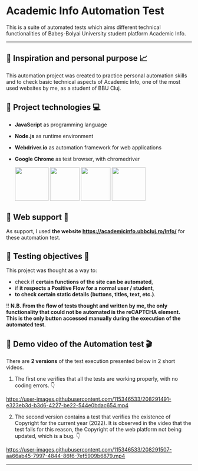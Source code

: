 # Academic Info Automation Test
This is a suite of automated tests which aims different technical functionalities of Babeș-Bolyai University student platform Academic Info.



------



## :pushpin: Inspiration and personal purpose :chart_with_upwards_trend:
This automation project was created to practice personal automation skills and to check basic technical aspects of Academic Info, one of the most used websites by me, as a student of BBU Cluj.






## :pushpin: Project technologies :computer:
+ **JavaScript** as programming language
+ **Node.js** as runtime environment
+ **Webdriver.io** as automation framework for web applications
+ **Google Chrome** as test browser, with chromedriver

    <img src="https://user-images.githubusercontent.com/115346533/207126821-44c69b50-e31e-47cf-807d-360653372d09.png" width="91" height="91">               <img src="https://user-images.githubusercontent.com/115346533/207125973-3188c005-11c9-4c49-ab8c-b71e5c58a5c4.png" width="80" height="91">   <img src="https://user-images.githubusercontent.com/115346533/207128580-5f3dd3bc-44f7-49dc-8cdb-a4991368536a.png" width="80" height="91">   <img src="https://user-images.githubusercontent.com/115346533/208242996-fae0e828-b968-45cd-ab0c-1a73c9825b65.png" width="91" height="91">
    
    
    
    
    
    
## :pushpin: Web support :link:
As support, I used **the website https://academicinfo.ubbcluj.ro/Info/** for these automation test.






## :pushpin: Testing objectives :microscope:
This project was thought as a way to:
+ check if **certain functions of the site can be automated**, 
+ if **it respects a Positive Flow for a normal user / student**, 
+ **to check certain static details (buttons, titles, text, etc.)**.

:bangbang: **N.B.  From the flow of tests thought and written by me, the only functionality that could not be automated is the reCAPTCHA element. This is the only button accessed manually during the execution of the automated test.**






## :pushpin: Demo video of the Automation test :clapper:
There are **2 versions** of the test execution presented below in 2 short videos. 

1. The first one verifies that all the tests are working properly, with no coding errors. :point_down:


https://user-images.githubusercontent.com/115346533/208291491-e323eb3d-b3d6-4227-be22-544e0bdac654.mp4





2. The second version contains a test that verifies the existence of Copyright for the current year (2022). It is observed in the video that the test fails for this reason, the Copyright of the web platform not being updated, which is a bug. :point_down:


https://user-images.githubusercontent.com/115346533/208291507-aa66ab45-7997-4844-86f6-7ef5909b6879.mp4




------

